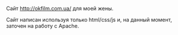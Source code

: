 Сайт http://okfilm.com.ua/ для моей жены.

Сайт написан используя только html/css/js и, на данный момент, заточен на работу с Apache.